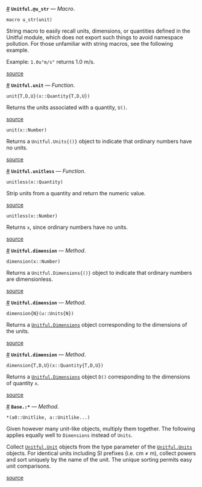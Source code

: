 <a id='Unitful.@u_str' href='#Unitful.@u_str'>#</a>
**`Unitful.@u_str`** &mdash; *Macro*.



```
macro u_str(unit)
```

String macro to easily recall units, dimensions, or quantities defined in the Unitful module, which does not export such things to avoid namespace pollution. For those unfamiliar with string macros, see the following example.

Example: `1.0u"m/s"` returns 1.0 m/s.


<a target='_blank' href='https://github.com/ajkeller34/Unitful.jl/tree/9daa104a4fb14faf29e7a146ad5d7d81884a7849/src/User.jl#L178-L188' class='documenter-source'>source</a><br>

<a id='Unitful.unit' href='#Unitful.unit'>#</a>
**`Unitful.unit`** &mdash; *Function*.



```
unit{T,D,U}(x::Quantity{T,D,U})
```

Returns the units associated with a quantity, `U()`.


<a target='_blank' href='https://github.com/ajkeller34/Unitful.jl/tree/9daa104a4fb14faf29e7a146ad5d7d81884a7849/src/Unitful.jl#L45-L51' class='documenter-source'>source</a><br>


```
unit(x::Number)
```

Returns a `Unitful.Units{()}` object to indicate that ordinary numbers have no units.


<a target='_blank' href='https://github.com/ajkeller34/Unitful.jl/tree/9daa104a4fb14faf29e7a146ad5d7d81884a7849/src/Unitful.jl#L54-L61' class='documenter-source'>source</a><br>

<a id='Unitful.unitless' href='#Unitful.unitless'>#</a>
**`Unitful.unitless`** &mdash; *Function*.



```
unitless(x::Quantity)
```

Strip units from a quantity and return the numeric value.


<a target='_blank' href='https://github.com/ajkeller34/Unitful.jl/tree/9daa104a4fb14faf29e7a146ad5d7d81884a7849/src/Unitful.jl#L27-L33' class='documenter-source'>source</a><br>


```
unitless(x::Number)
```

Returns `x`, since ordinary numbers have no units.


<a target='_blank' href='https://github.com/ajkeller34/Unitful.jl/tree/9daa104a4fb14faf29e7a146ad5d7d81884a7849/src/Unitful.jl#L36-L42' class='documenter-source'>source</a><br>

<a id='Unitful.dimension-Tuple{Number}' href='#Unitful.dimension-Tuple{Number}'>#</a>
**`Unitful.dimension`** &mdash; *Method*.



```
dimension(x::Number)
```

Returns a `Unitful.Dimensions{()}` object to indicate that ordinary numbers are dimensionless.


<a target='_blank' href='https://github.com/ajkeller34/Unitful.jl/tree/9daa104a4fb14faf29e7a146ad5d7d81884a7849/src/Unitful.jl#L64-L71' class='documenter-source'>source</a><br>

<a id='Unitful.dimension-Tuple{Unitful.Units{N}}' href='#Unitful.dimension-Tuple{Unitful.Units{N}}'>#</a>
**`Unitful.dimension`** &mdash; *Method*.



```
dimension{N}(u::Units{N})
```

Returns a [`Unitful.Dimensions`](types.md#Unitful.Dimensions) object corresponding to the dimensions of the units.


<a target='_blank' href='https://github.com/ajkeller34/Unitful.jl/tree/9daa104a4fb14faf29e7a146ad5d7d81884a7849/src/Unitful.jl#L74-L81' class='documenter-source'>source</a><br>

<a id='Unitful.dimension-Tuple{Unitful.Quantity{T,D,U}}' href='#Unitful.dimension-Tuple{Unitful.Quantity{T,D,U}}'>#</a>
**`Unitful.dimension`** &mdash; *Method*.



```
dimension{T,D,U}(x::Quantity{T,D,U})
```

Returns a [`Unitful.Dimensions`](types.md#Unitful.Dimensions) object `D()` corresponding to the dimensions of quantity `x`.


<a target='_blank' href='https://github.com/ajkeller34/Unitful.jl/tree/9daa104a4fb14faf29e7a146ad5d7d81884a7849/src/Unitful.jl#L84-L91' class='documenter-source'>source</a><br>

<a id='Base.:*-Tuple{Unitful.Unitlike,Vararg{Unitful.Unitlike,N}}' href='#Base.:*-Tuple{Unitful.Unitlike,Vararg{Unitful.Unitlike,N}}'>#</a>
**`Base.:*`** &mdash; *Method*.



```
*(a0::Unitlike, a::Unitlike...)
```

Given however many unit-like objects, multiply them together. The following applies equally well to `Dimensions` instead of `Units`.

Collect [`Unitful.Unit`](types.md#Unitful.Unit) objects from the type parameter of the [`Unitful.Units`](types.md#Unitful.Units) objects. For identical units including SI prefixes (i.e. cm ≠ m), collect powers and sort uniquely by the name of the unit. The unique sorting permits easy unit comparisons.


<a target='_blank' href='https://github.com/ajkeller34/Unitful.jl/tree/9daa104a4fb14faf29e7a146ad5d7d81884a7849/src/Unitful.jl#L158-L170' class='documenter-source'>source</a><br>

